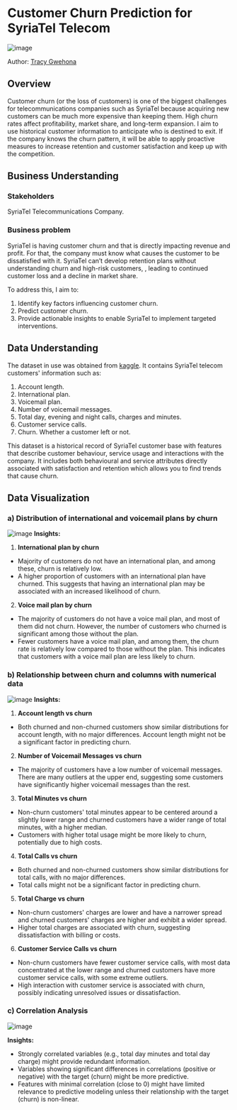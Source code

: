 # Customer Churn Prediction for SyriaTel Telecom

![image](https://github.com/user-attachments/assets/7473cc3f-e6a7-45e5-ae96-c431e7412ff9)

Author: [Tracy Gwehona](tracy.gwehona@gmail.com)

## Overview
Customer churn (or the loss of customers) is one of the biggest challenges for telecommunications companies such as SyriaTel because acquiring new customers can be much more expensive than keeping them. High churn rates affect profitability, market share, and long-term expansion. I aim to use  historical customer information to anticipate who is destined to exit. If the company knows the churn pattern, it will be able to apply proactive measures to increase retention and customer satisfaction and keep up with the competition.

## Business Understanding
### Stakeholders
SyriaTel Telecommunications Company.

### Business problem
SyriaTel is having customer churn and that is directly impacting revenue and profit. For that, the company must know what causes the customer to be dissatisfied with it. SyriaTel can’t develop retention plans without understanding churn and high-risk customers, , leading to continued customer loss and a decline in market share.

To address this, I aim to:
1. Identify key factors influencing customer churn.
2. Predict customer churn.
3. Provide actionable insights to enable SyriaTel to implement targeted interventions.

## Data Understanding
The dataset in use was obtained from [kaggle](https://www.kaggle.com/datasets/becksddf/churn-in-telecoms-dataset?resource=download). It contains SyriaTel telecom customers' information such as:
1. Account length.
2. International plan.
3. Voicemail plan.
4. Number of voicemail messages.
5. Total day, evening and night calls, charges and minutes.
6. Customer service calls.
7. Churn. Whether a customer left or not.

This dataset  is a historical record of SyriaTel customer base with features that describe customer behaviour, service usage and interactions with the company.
It includes both behavioural and service attributes directly associated with satisfaction and retention which allows you to find trends that cause churn.

## Data Visualization
### a) Distribution of international and voicemail plans by churn
![image](https://github.com/user-attachments/assets/2f4493a3-9886-41ce-9335-a39c85f70920)
**Insights:**
1. **International plan by churn**
- Majority of customers do not have an international plan, and among these, churn is relatively low. 
- A higher proportion of customers with an international plan have churned. This suggests that having an international plan may be associated with an increased likelihood of churn.
2. **Voice mail plan by churn**
- The majority of customers do not have a voice mail plan, and most of them did not churn. However, the number of customers who churned is significant among those without the plan.
- Fewer customers have a voice mail plan, and among them, the churn rate is relatively low compared to those without the plan. This indicates that customers with a voice mail plan are less likely to churn.
### b) Relationship between churn and columns with numerical data
![image](https://github.com/user-attachments/assets/63d91499-8ac1-4e78-be77-0b21fa491116)
**Insights:**
1. **Account length vs churn**
- Both churned and non-churned customers show similar distributions for account length, with no major differences. Account length might not be a significant factor in predicting churn.
2. **Number of Voicemail Messages vs churn**
- The majority of customers have a low number of voicemail messages. There are many outliers at the upper end, suggesting some customers have significantly higher voicemail messages than the rest.
3. **Total Minutes vs churn**
- Non-churn customers' total minutes appear to be centered around a slightly lower range and churned customers have a wider range of total minutes, with a higher median.
- Customers with higher total usage might be more likely to churn, potentially due to high costs.
4. **Total Calls vs churn**
- Both churned and non-churned customers show similar distributions for total calls, with no major differences.
- Total calls might not be a significant factor in predicting churn.
5. **Total Charge vs churn**
- Non-churn customers' charges are lower and have a narrower spread and churned customers' charges are higher and exhibit a wider spread.
- Higher total charges are associated with churn, suggesting dissatisfaction with billing or costs.
6. **Customer Service Calls vs churn**
- Non-churn customers have fewer customer service calls, with most data concentrated at the lower range and churned customers have more customer service calls, with some extreme outliers.
- High interaction with customer service is associated with churn, possibly indicating unresolved issues or dissatisfaction.
### c) Correlation Analysis
![image](https://github.com/user-attachments/assets/ac07a5b9-2b76-482c-a249-078324c623c4)

**Insights:**
- Strongly correlated variables (e.g., total day minutes and total day charge) might provide redundant information.
- Variables showing significant differences in correlations (positive or negative) with the target (churn) might be more predictive.
- Features with minimal correlation (close to 0) might have limited relevance to predictive modeling unless their relationship with the target (churn) is non-linear.



